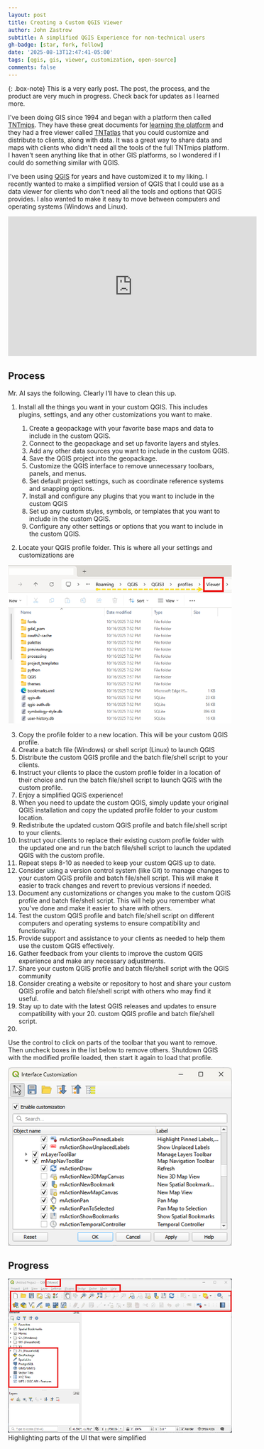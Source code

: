 ```yaml
---
layout: post
title: Creating a Custom QGIS Viewer
author: John Zastrow
subtitle: A simplified QGIS Experience for non-technical users
gh-badge: [star, fork, follow]
date: '2025-08-13T12:47:41-05:00'
tags: [qgis, gis, viewer, customization, open-source]
comments: false
---
```


{: .box-note}
This is a very early post. The post, the process, and the product are very much in progress. Check back for updates as I learned more.

I've been doing GIS since 1994 and began with a platform then called [TNTmips](https://www.microimages.com/documentation/FeatureSummaries/index.htm). They have these great documents for [learning the platform](https://www.microimages.com/documentation/html/Categories/Terrain%20Analysis%20and%20Operations.htm) and they had a free viewer called [TNTatlas](https://www.microimages.com/documentation/Tutorials/tntatlx.pdf) that you could customize and distribute to clients, along with data. It was a great way to share data and maps with clients who didn't need all the tools of the full TNTmips platform. I haven't seen anything like that in other GIS platforms, so I wondered if I could do something similar with QGIS.

I've been using [QGIS](https://qgis.org) for years and have customized it to my liking. I recently wanted to make a simplified version of QGIS that I could use as a data viewer for clients who don't need all the tools and options that QGIS provides. I also wanted to make it easy to move between computers and operating systems (Windows and Linux).

<iframe width="560" height="315" src="https://www.youtube-nocookie.com/embed/i6L84WMVka4?si=ds7lJqJ6ZdYIyosl" title="YouTube video player" frameborder="0" allow="accelerometer; autoplay; clipboard-write; encrypted-media; gyroscope; picture-in-picture; web-share" referrerpolicy="strict-origin-when-cross-origin" allowfullscreen></iframe>

## Process

Mr. AI says the following. Clearly I'll have to clean this up.

1. Install all the things you want in your custom QGIS. This includes plugins, settings, and any other customizations you want to make.
   1. Create a geopackage with your favorite base maps and data to include in the custom QGIS.
   2. Connect to the geopackage and set up favorite layers and styles.
   3. Add any other data sources you want to include in the custom QGIS.
   4. Save the QGIS project into the geopackage.
   5. Customize the QGIS interface to remove unnecessary toolbars, panels, and menus.
   6. Set default project settings, such as coordinate reference systems and snapping options.
   7. Install and configure any plugins that you want to include in the custom QGIS
   8. Set up any custom styles, symbols, or templates that you want to include in the custom QGIS.
   9. Configure any other settings or options that you want to include in the custom QGIS.
   
2. Locate your QGIS profile folder. This is where all your settings and customizations are

[![Example](https://raw.githubusercontent.com/johnzastrow/johnzastrow.github.io/master/_posts/img/ViewerProfilesDirectory.png)](https://raw.githubusercontent.com/johnzastrow/johnzastrow.github.io/master/_posts/img/ViewerProfilesDirectory.png)

3. Copy the profile folder to a new location. This will be your custom QGIS profile.
4. Create a batch file (Windows) or shell script (Linux) to launch QGIS
5. Distribute the custom QGIS profile and the batch file/shell script to your clients.
6. Instruct your clients to place the custom profile folder in a location of their choice and run the batch file/shell script to launch QGIS with the custom profile.
7. Enjoy a simplified QGIS experience!
8. When you need to update the custom QGIS, simply update your original QGIS installation and copy the updated profile folder to your custom location.
9.  Redistribute the updated custom QGIS profile and batch file/shell script to your clients.
10. Instruct your clients to replace their existing custom profile folder with the updated one and run the batch file/shell script to launch the updated QGIS with the custom profile.
11. Repeat steps 8-10 as needed to keep your custom QGIS up to date.
12. Consider using a version control system (like Git) to manage changes to your custom QGIS profile and batch file/shell script. This will make it easier to track changes and revert to previous versions if needed.
13. Document any customizations or changes you make to the custom QGIS profile and batch file/shell script. This will help you remember what you've done and make it easier to share with others.
14. Test the custom QGIS profile and batch file/shell script on different computers and operating systems to ensure compatibility and functionality.
15. Provide support and assistance to your clients as needed to help them use the custom QGIS effectively.
16. Gather feedback from your clients to improve the custom QGIS experience and make any necessary adjustments.
17. Share your custom QGIS profile and batch file/shell script with the QGIS community
18. Consider creating a website or repository to host and share your custom QGIS profile and batch file/shell script with others who may find it useful.
19. Stay up to date with the latest QGIS releases and updates to ensure compatibility with your 20. custom QGIS profile and batch file/shell script.
21. 

Use the control to click on parts of the toolbar that you want to remove. Then uncheck boxes in the list below to remove others. Shutdown QGIS with the modified profile loaded, then start it again to load that profile.

[![Example](https://raw.githubusercontent.com/johnzastrow/johnzastrow.github.io/master/_posts/img/qgis_interface_customization_dialog.png)](https://raw.githubusercontent.com/johnzastrow/johnzastrow.github.io/master/_posts/img/qgis_interface_customization_dialog.png)

## Progress

[![Example](https://raw.githubusercontent.com/johnzastrow/johnzastrow.github.io/master/_posts/img/qgis_viewer_profile.png)](https://raw.githubusercontent.com/johnzastrow/johnzastrow.github.io/master/_posts/img/qgis_viewer_profile.png)
Highlighting parts of the UI that were simplified